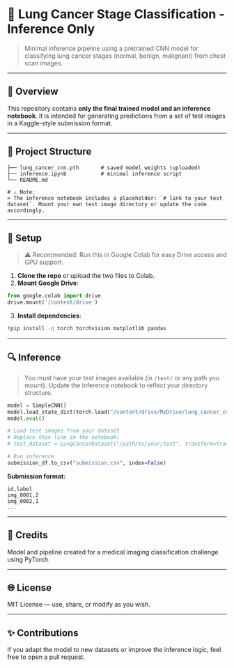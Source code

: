 # 🦥 Lung Cancer Stage Classification - Inference Only

> Minimal inference pipeline using a pretrained CNN model for classifying lung cancer stages (normal, benign, malignant) from chest scan images.

---

## 🚀 Overview

This repository contains **only the final trained model and an inference notebook**. It is intended for generating predictions from a set of test images in a Kaggle-style submission format.

---

## 📂 Project Structure

```
├── lung_cancer_cnn.pth       # saved model weights (uploaded)
├── inference.ipynb           # minimal inference script
└── README.md

# ⚠️ Note:
> The inference notebook includes a placeholder: `# link to your test dataset`. Mount your own test image directory or update the code accordingly.
```

---

## 🔧 Setup

> ⚠️ Recommended: Run this in Google Colab for easy Drive access and GPU support.

1. **Clone the repo** or upload the two files to Colab.
2. **Mount Google Drive**:

```python
from google.colab import drive
drive.mount('/content/drive')
```

3. **Install dependencies**:

```bash
!pip install -q torch torchvision matplotlib pandas
```

---

## 🔍 Inference

> You must have your test images available (in `/test/` or any path you mount). Update the inference notebook to reflect your directory structure.

```python
model = SimpleCNN()
model.load_state_dict(torch.load("/content/drive/MyDrive/lung_cancer_cnn.pth"))
model.eval()

# Load test images from your dataset
# Replace this line in the notebook:
# test_dataset = LungCancerDataset("/path/to/your/test", transform=transform, mode='test')

# Run inference
submission_df.to_csv("submission.csv", index=False)
```

**Submission format:**

```csv
id,label
img_0001,2
img_0002,1
...
```

---

## 📅 Credits

Model and pipeline created for a medical imaging classification challenge using PyTorch.

---

## 🌐 License

MIT License — use, share, or modify as you wish.

---

## ✨ Contributions

If you adapt the model to new datasets or improve the inference logic, feel free to open a pull request.
